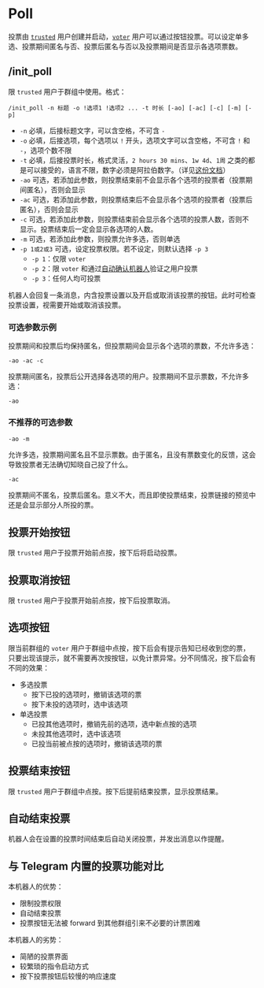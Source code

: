 # Poll

投票由 [`trusted`](trusted.md) 用户创建并启动，[`voter`](voter.md) 用户可以通过按钮投票。可以设定单多选、投票期间匿名与否、投票后匿名与否以及投票期间是否显示各选项票数。

## /init_poll
限 `trusted` 用户于群组中使用。格式：
```
/init_poll -n 标题 -o !选项1 !选项2 ... -t 时长 [-ao] [-ac] [-c] [-m] [-p]
```
* `-n` 必填，后接标题文字，可以含空格，不可含 `-` 
* `-o` 必填，后接选项，每个选项以 `!` 开头，选项文字可以含空格，不可含 `!` 和 `-`，选项个数不限
* `-t` 必填，后接投票时长，格式灵活，`2 hours 30 mins`、`1w 4d`、`1周` 之类的都是可以接受的，语言不限，数字必须是阿拉伯数字。（详见[这份文档](https://dateparser.readthedocs.io/en/latest/#relative-dates)）
* `-ao` 可选，若添加此参数，则投票结束前不会显示各个选项的投票者（投票期间匿名），否则会显示
* `-ac` 可选，若添加此参数，则投票结束后不会显示各个选项的投票者（投票后匿名），否则会显示
* `-c` 可选，若添加此参数，则投票结束前会显示各个选项的投票人数，否则不显示。投票结束后一定会显示各选项的人数。
* `-m` 可选，若添加此参数，则投票允许多选，否则单选
* `-p 1或2或3` 可选，设定投票权限。若不设定，则默认选择 `-p 3`
  * `-p 1`：仅限 `voter`
  * `-p 2`：限 `voter` 和通过[自动确认机器人](https://github.com/The-Earth/Telegram-MediaWiki-Confirm-Bot)验证之用户投票
  * `-p 3`：任何人均可投票

机器人会回复一条消息，内含投票设置以及开启或取消该投票的按钮。此时可检查投票设置，视需要开始或取消该投票。

### 可选参数示例

投票期间和投票后均保持匿名，但投票期间会显示各个选项的票数，不允许多选：
```
-ao -ac -c
```

投票期间匿名，投票后公开选择各选项的用户。投票期间不显示票数，不允许多选：
```
-ao 
```

### 不推荐的可选参数

```
-ao -m
```
允许多选，投票期间匿名且不显示票数。由于匿名，且没有票数变化的反馈，这会导致投票者无法确切知晓自己投了什么。

```
-ac
```
投票期间不匿名，投票后匿名。意义不大，而且即使投票结束，投票链接的预览中还是会显示部分人所投的票。

## 投票开始按钮

限 `trusted` 用户于投票开始前点按，按下后将启动投票。

## 投票取消按钮

限 `trusted` 用户于投票开始前点按，按下后投票取消。

## 选项按钮

限当前群组的 `voter` 用户于群组中点按，按下后会有提示告知已经收到您的票，只要出现该提示，就不需要再次按按钮，以免计票异常。分不同情况，按下后会有不同的效果：

* 多选投票
    * 按下已投的选项时，撤销该选项的票
    * 按下未投的选项时，选中该选项
* 单选投票
    * 已投其他选项时，撤销先前的选项，选中新点按的选项
    * 未投其他选项时，选中该选项
    * 已投当前被点按的选项时，撤销该选项的票

## 投票结束按钮

限 `trusted` 用户于群组中点按。按下后提前结束投票，显示投票结果。

## 自动结束投票

机器人会在设置的投票时间结束后自动关闭投票，并发出消息以作提醒。

## 与 Telegram 内置的投票功能对比

本机器人的优势：
* 限制投票权限
* 自动结束投票
* 投票按钮无法被 forward 到其他群组引来不必要的计票困难

本机器人的劣势：
* 简陋的投票界面
* 较繁琐的指令启动方式
* 按下投票按钮后较慢的响应速度
